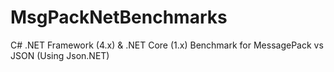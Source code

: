 # MsgPackNetBenchmarks

C# .NET Framework (4.x) & .NET Core (1.x) Benchmark for MessagePack vs JSON (Using Json.NET)
